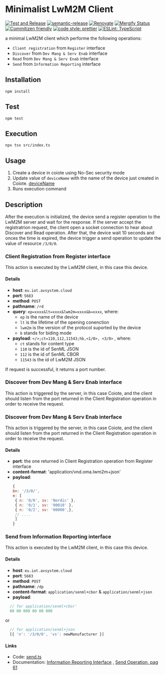 # Minimalist LwM2M Client

[![Test and Release](https://github.com/MLopezJ/minimalist-lwm2m-client/actions/workflows/test-and-release.yaml/badge.svg)](https://github.com/MLopezJ/minimalist-lwm2m-client/actions/workflows/test-and-release.yaml)
[![semantic-release](https://img.shields.io/badge/%20%20%F0%9F%93%A6%F0%9F%9A%80-semantic--release-e10079.svg)](https://github.com/semantic-release/semantic-release)
[![Renovate](https://img.shields.io/badge/renovate-enabled-brightgreen.svg)](https://renovatebot.com)
[![Mergify Status](https://img.shields.io/endpoint.svg?url=https://api.mergify.com/v1/badges/NordicSemiconductor/minimalist-lwm2m-client)](https://mergify.io)
[![Commitizen friendly](https://img.shields.io/badge/commitizen-friendly-brightgreen.svg)](http://commitizen.github.io/cz-cli/)
[![code style: prettier](https://img.shields.io/badge/code_style-prettier-ff69b4.svg)](https://github.com/prettier/prettier/)
[![ESLint: TypeScript](https://img.shields.io/badge/ESLint-TypeScript-blue.svg)](https://github.com/typescript-eslint/typescript-eslint)


a minimal LwM2M client which performe the following operations:

* `Client registration` from `Register` interface
* `Discover` from `Dev Mang & Serv Enab` interface
* `Read` from `Dev Mang & Serv Enab` interface
* `Send` from `Information Reporting` interface

## Installation

```
npm install
```

## Test

```
npm test
```

## Execution

```
npx tsx src/index.ts
```

## Usage
1. Create a device in coiote using No-Sec security mode
2. Update value of `deviceName` with the name of the device just created in Coiote. [deviceName](https://github.com/MLopezJ/minimalist-lwm2m-client/blob/saga/src/index.ts#L9)
3. Runs execution command

## Description

After the execution is initialized, the device send a register operation to the LwM2M server and wait for the response. If the server accept the registratrion request, the client open a socket connection to hear about Discover and Read operation. After that, the device wait 10 seconds and onces the time is expired, the device trigger a send operation to update the value of resource `/3/0/0`.

### Client Registration from Register interface
This action is executed by the LwM2M client, in this case this device. 

#### Details 
* **host**: `eu.iot.avsystem.cloud`
* **port**: `5683`
* **method**: `POST`
* **pathname**: `/rd`
* **query**: `ep=xxxx&lt=xxxx&lwm2m=xxxx&b=xxxx`, where:
  * `ep` is the name of the device
  * `lt` is the lifetime of the opening conenction
  * `lwm2m` is the version of the protocol suported by the device
  * `b` stands for biding mode
* **payload**: `</>;ct=110,112,11543;hb,<1/0>, <3/0>` , where:
  * `ct` stands for content type
  * `110` is the id of SenML JSON
  * `112` is the id of SenML CBOR
  * `11543` is the id of LwM2M JSON

If request is successful, it returns a port number.

### Discover from Dev Mang & Serv Enab interface
This action is triggered by the server, in this case Coiote, and the client should listen from the port returned in the Client Registration operation in order to receive the request.

### Discover from Dev Mang & Serv Enab interface
This action is triggered by the server, in this case Coiote, and the client should listen from the port returned in the Client Registration operation in order to receive the request.

#### Details 
* **port**: the one returned in Client Registration operation from Register interface
* **content-format**: 'application/vnd.oma.lwm2m+json'
* **payload**:
  ``` JavaScript
  {
  bn: '/3/0/',
  e: [
   { n: '0/0', sv: 'Nordic' },
   { n: '0/1', sv: '00010' },
   { n: '0/2', sv: '00000',},
   // ....
   ]
  }
  ```

### Send from Information Reporting interface
This action is executed by the LwM2M client, in this case this device. 

#### Details 
* **host**: `eu.iot.avsystem.cloud`
* **port**: `5683`
* **method**: `POST`
* **pathname**: `/dp`
* **content-format**: `application/senml+cbor` & `application/senml+json`
* **payload**:
``` JavaScript
  // for application/senml+cbor'
  00 00 000 00 00 000 
```

or

``` JavaScript
  // for application/senml+json
  [{ 'n': '/3/0/0', 'vs': newManufacturer }]
```

#### Links
* Code: [send.ts](src/send.ts)
* Documentation: [Information Reporting Interface](https://www.openmobilealliance.org/release/LightweightM2M/V1_2-20201110-A/HTML-Version/OMA-TS-LightweightM2M_Transport-V1_2-20201110-A.html#6-4-5-0-645-Information-Reporting-Interface:~:text=Asynchronous%20Response-,Send,-POST%0AContent%20Format) , [Send Operation, pag 61](https://www.openmobilealliance.org/release/LightweightM2M/V1_1_1-20190617-A/OMA-TS-LightweightM2M_Core-V1_1_1-20190617-A.pdf)

